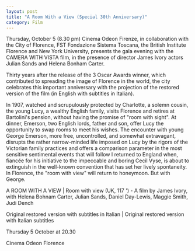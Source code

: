 ```yaml
---
layout: post
title: "A Room With a View (Special 30th Anniversary)"
category: Film
---
```

Thursday, October 5 (8.30 pm) Cinema Odeon Firenze, in collaboration with the City of Florence, FST Fondazione Sistema Toscana, the British Institute Florence and New York University, presents the gala evening with the CAMERA WITH VISTA film, in the presence of director James Ivory actors Julian Sands and Helena Bonham Carter.

Thirty years after the release of the 3 Oscar Awards winner, which contributed to spreading the image of Florence in the world, the city celebrates this important anniversary with the projection of the restored version of the film (in English with subtitles in Italian).

In 1907, watched and scrupulously protected by Charlotte, a solemn cousin, the young Lucy, a wealthy English family, visits Florence and retires at Bartolini's pension, without having the promise of "room with sight". At dinner, Emerson, two English lords, father and son, offer Lucy the opportunity to swap rooms to meet his wishes. The encounter with young George Emerson, more free, uncontrolled, and somewhat extravagant, disrupts the rather narrow-minded life imposed on Lucy by the rigors of the Victorian family practices and offers a comparison parameter in the most sensitive sentimental events that will follow I returned to England when, fiancée for his initiative to the impeccable and boring Cecil Vyse, is about to extinguish in the well-known convention that has set her lively spontaneity. In Florence, the "room with view" will return to honeymoon. But with George.

A ROOM WITH A VIEW | Room with view (UK, 117 ') - A film by James Ivory, with Helena Bohnam Carter, Julian Sands, Daniel Day-Lewis, Maggie Smith, Judi Dench

Original restored version with subtitles in Italian | Original restored version with Italian subtitles

Thursday 5 October at 20.30

Cinema Odeon Florence
